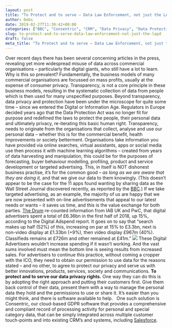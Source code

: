 ```yaml
---
layout: post
title: "To Protect and to serve – Data Law Enforcement, not just the LAPD"
author: Debs
date: 2019-02-27T11:39:42+00:00
categories: ["BBC", "Consentric", "CRM", "Data Privacy", "Data Protection", "GDPR", "MLD", "MyLife Digital", "Opinions", "Privacy", "SaaS", "Salesforce", "The Drum", "Transparency", "Wall Street Journal"]
slug: to-protect-and-to-serve-data-law-enforcement-not-just-the-lapd
draft: false
meta_title: "To Protect and to serve – Data Law Enforcement, not just the LAPD"
---
```


Over recent days there has been several concerning articles in the press, revealing yet more widespread misuse of data across commercial organisations – particularly the digital giants, who still have a lot to learn. Why is this so prevalent? Fundamentally, the business models of many commercial organisations are focussed on mass profits, usually at the expense of consumer privacy. Transparency, is not a core principle in these business models, resulting in the systematic collection of data from people which is then used for many unspecified purposes. Beyond transparency, data privacy and protection have been under the microscope for quite some time – since we entered the Digital or Information Age. Regulators in Europe decided years ago that the Data Protection Act was no longer fit for purpose and redefined the laws to protect the people, their personal data and ultimately privacy, re-iterating this basic human right. Transparency, needs to originate from the organisations that collect, analyse and use our personal data – whether this is for the commercial benefit, health improvements or society betterment. Organisations take information you have provided via online searches, virtual assistants, apps or social media use then process it with machine learning algorithms – created from years of data harvesting and manipulation, this could be for the purposes of forecasting, buyer behaviour modelling, profiling, product and service development or targeted advertising. This, in itself is NOT dishonest business practise, it’s for the common good – _as long as we are aware that they are doing it,_ and that we give our data to them knowingly. (This doesn’t appear to be the case for the 11 apps found wanting by sharing data as the Wall Street Journal discovered recently, as reported by the [BBC](https://www.bbc.co.uk/news/technology-47341533).) If we take targeted advertising, as an example, the majority of us are happy that we are now presented with on-line advertisements that appeal to our latest needs or wants – it saves us time, and this is the value exchange for both parties. [The Drum](https://www.thedrum.com/news/2018/10/10/digital-adspend-increased-15-636bn-the-first-half-2018) re-counted information from IAB UK and PwC, that digital advertisers spent a total of £6.36bn in the first half of 2018, up 15%, according to the Digital Adspend report. It goes on to say that “search makes up half (52%) of this, increasing on par at 15% to £3.3bn, next is non-video display at £1.33bn (+9%), then video display £967m (40%). Classifieds remains at £726m and other remained at £41m.” [![](./The-Drum-Adspend-Graph.png)](./The-Drum-Adspend-Graph.png) These Digital Advertisers wouldn’t increase spending if it wasn’t working. And the vast sums involved must mean the bottom line is seeing results from increased sales. For advertisers to continue this practice, without coming a cropper with the ICO, they need to obtain our permission to use data for the reasons stated – and no other, to agree to protect our privacy and serve us with better innovations, products, services, society and communications. **To protect and to serve our data privacy rights.** One way they can do this is by adopting the right approach and putting their customers first. Give them back control of their data, present them with a way to manage the personal data they hold and the permissions to use or share it. It’s easier than you might think, and there is software available to help.   One such solution is Consentric, our cloud-based GDPR software that provides a comprehensive and compliant record of processing activity for personal and special category data, that can be simply integrated across multiple customer touch-points and into existing CRM’s and systems, including [Salesforce](https://appexchange.salesforce.com/appxListingDetail?listingId=a0N3A00000EcsNmUAJ).